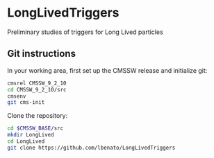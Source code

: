 # LongLivedTriggers
Preliminary studies of triggers for Long Lived particles

## Git instructions

In your working area, first set up the CMSSW release and initialize git:
```bash
cmsrel CMSSW_9_2_10
cd CMSSW_9_2_10/src
cmsenv
git cms-init
```

Clone the repository:

```bash
cd $CMSSW_BASE/src
mkdir LongLived
cd LongLived
git clone https://github.com/lbenato/LongLivedTriggers
```
